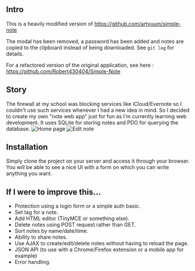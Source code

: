 Intro
--

This is a heavily modified version of https://github.com/artyuum/simple-note

The modal has been removed, a password has been added and notes are copied to the clipboard instead of being downloaded. See `git log` for details.

For a refactored version of the original application, see here : https://github.com/Robert430404/Simple-Note  

Story
--
The firewall at my school was blocking services like iCloud/Evernote so I couldn't use such services whenever I had a new idea in mind.
So I decided to create my own "note web app" just for fun as I'm currently learning web development. It uses SQLite for storing notes and PDO for querying the database.
![Home page](https://user-images.githubusercontent.com/17199757/176432124-2cf49c70-49e2-43a6-a378-fa9cbf6b1b85.png)
![Edit note](https://user-images.githubusercontent.com/17199757/176432137-c837425f-54cd-4dca-95f5-bf4ec8bd873a.png)

Installation
--
Simply clone the project on your server and access it through your browser.
You will be able to see a nice UI with a form on which you can write anything you want.

If I were to improve this...
--
* Protection using a login form or a simple auth basic.
* Set tag for a note.
* Add HTML editor (TinyMCE or something else).
* Delete notes using POST request rather than GET.
* Sort notes by name/date/time.
* Ability to share notes.
* Use AJAX to create/edit/delete notes without having to reload the page.
* JSON API (to use with a Chrome/Firefox extension or a mobile app for example)
* Error handling.
